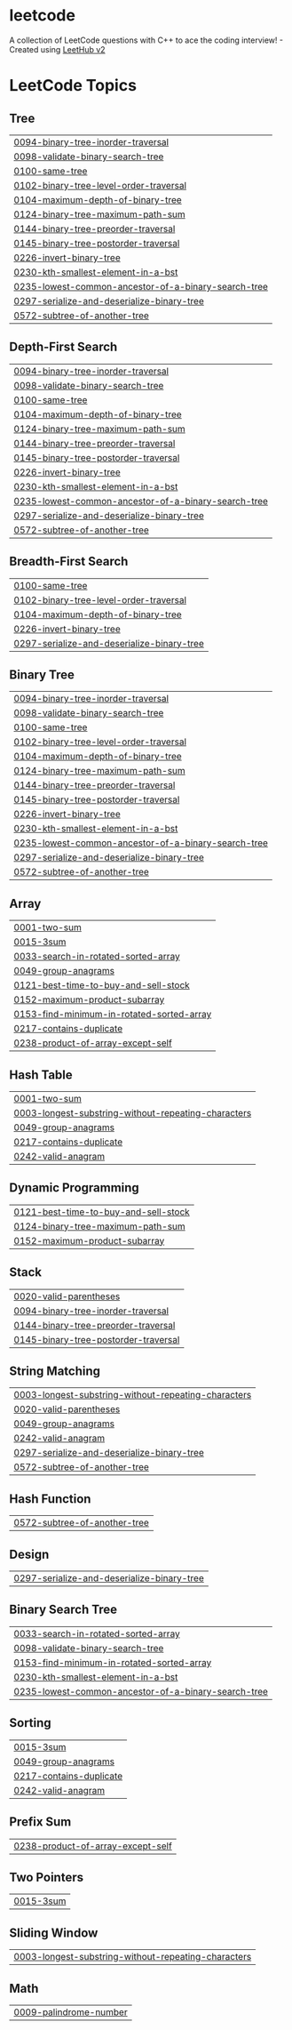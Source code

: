 # leetcode
A collection of LeetCode questions with C++ to ace the coding interview! - Created using [LeetHub v2](https://github.com/arunbhardwaj/LeetHub-2.0)

<!---LeetCode Topics Start-->
# LeetCode Topics
## Tree
|  |
| ------- |
| [0094-binary-tree-inorder-traversal](https://github.com/Shubham-k/leetcode/tree/master/0094-binary-tree-inorder-traversal) |
| [0098-validate-binary-search-tree](https://github.com/Shubham-k/leetcode/tree/master/0098-validate-binary-search-tree) |
| [0100-same-tree](https://github.com/Shubham-k/leetcode/tree/master/0100-same-tree) |
| [0102-binary-tree-level-order-traversal](https://github.com/Shubham-k/leetcode/tree/master/0102-binary-tree-level-order-traversal) |
| [0104-maximum-depth-of-binary-tree](https://github.com/Shubham-k/leetcode/tree/master/0104-maximum-depth-of-binary-tree) |
| [0124-binary-tree-maximum-path-sum](https://github.com/Shubham-k/leetcode/tree/master/0124-binary-tree-maximum-path-sum) |
| [0144-binary-tree-preorder-traversal](https://github.com/Shubham-k/leetcode/tree/master/0144-binary-tree-preorder-traversal) |
| [0145-binary-tree-postorder-traversal](https://github.com/Shubham-k/leetcode/tree/master/0145-binary-tree-postorder-traversal) |
| [0226-invert-binary-tree](https://github.com/Shubham-k/leetcode/tree/master/0226-invert-binary-tree) |
| [0230-kth-smallest-element-in-a-bst](https://github.com/Shubham-k/leetcode/tree/master/0230-kth-smallest-element-in-a-bst) |
| [0235-lowest-common-ancestor-of-a-binary-search-tree](https://github.com/Shubham-k/leetcode/tree/master/0235-lowest-common-ancestor-of-a-binary-search-tree) |
| [0297-serialize-and-deserialize-binary-tree](https://github.com/Shubham-k/leetcode/tree/master/0297-serialize-and-deserialize-binary-tree) |
| [0572-subtree-of-another-tree](https://github.com/Shubham-k/leetcode/tree/master/0572-subtree-of-another-tree) |
## Depth-First Search
|  |
| ------- |
| [0094-binary-tree-inorder-traversal](https://github.com/Shubham-k/leetcode/tree/master/0094-binary-tree-inorder-traversal) |
| [0098-validate-binary-search-tree](https://github.com/Shubham-k/leetcode/tree/master/0098-validate-binary-search-tree) |
| [0100-same-tree](https://github.com/Shubham-k/leetcode/tree/master/0100-same-tree) |
| [0104-maximum-depth-of-binary-tree](https://github.com/Shubham-k/leetcode/tree/master/0104-maximum-depth-of-binary-tree) |
| [0124-binary-tree-maximum-path-sum](https://github.com/Shubham-k/leetcode/tree/master/0124-binary-tree-maximum-path-sum) |
| [0144-binary-tree-preorder-traversal](https://github.com/Shubham-k/leetcode/tree/master/0144-binary-tree-preorder-traversal) |
| [0145-binary-tree-postorder-traversal](https://github.com/Shubham-k/leetcode/tree/master/0145-binary-tree-postorder-traversal) |
| [0226-invert-binary-tree](https://github.com/Shubham-k/leetcode/tree/master/0226-invert-binary-tree) |
| [0230-kth-smallest-element-in-a-bst](https://github.com/Shubham-k/leetcode/tree/master/0230-kth-smallest-element-in-a-bst) |
| [0235-lowest-common-ancestor-of-a-binary-search-tree](https://github.com/Shubham-k/leetcode/tree/master/0235-lowest-common-ancestor-of-a-binary-search-tree) |
| [0297-serialize-and-deserialize-binary-tree](https://github.com/Shubham-k/leetcode/tree/master/0297-serialize-and-deserialize-binary-tree) |
| [0572-subtree-of-another-tree](https://github.com/Shubham-k/leetcode/tree/master/0572-subtree-of-another-tree) |
## Breadth-First Search
|  |
| ------- |
| [0100-same-tree](https://github.com/Shubham-k/leetcode/tree/master/0100-same-tree) |
| [0102-binary-tree-level-order-traversal](https://github.com/Shubham-k/leetcode/tree/master/0102-binary-tree-level-order-traversal) |
| [0104-maximum-depth-of-binary-tree](https://github.com/Shubham-k/leetcode/tree/master/0104-maximum-depth-of-binary-tree) |
| [0226-invert-binary-tree](https://github.com/Shubham-k/leetcode/tree/master/0226-invert-binary-tree) |
| [0297-serialize-and-deserialize-binary-tree](https://github.com/Shubham-k/leetcode/tree/master/0297-serialize-and-deserialize-binary-tree) |
## Binary Tree
|  |
| ------- |
| [0094-binary-tree-inorder-traversal](https://github.com/Shubham-k/leetcode/tree/master/0094-binary-tree-inorder-traversal) |
| [0098-validate-binary-search-tree](https://github.com/Shubham-k/leetcode/tree/master/0098-validate-binary-search-tree) |
| [0100-same-tree](https://github.com/Shubham-k/leetcode/tree/master/0100-same-tree) |
| [0102-binary-tree-level-order-traversal](https://github.com/Shubham-k/leetcode/tree/master/0102-binary-tree-level-order-traversal) |
| [0104-maximum-depth-of-binary-tree](https://github.com/Shubham-k/leetcode/tree/master/0104-maximum-depth-of-binary-tree) |
| [0124-binary-tree-maximum-path-sum](https://github.com/Shubham-k/leetcode/tree/master/0124-binary-tree-maximum-path-sum) |
| [0144-binary-tree-preorder-traversal](https://github.com/Shubham-k/leetcode/tree/master/0144-binary-tree-preorder-traversal) |
| [0145-binary-tree-postorder-traversal](https://github.com/Shubham-k/leetcode/tree/master/0145-binary-tree-postorder-traversal) |
| [0226-invert-binary-tree](https://github.com/Shubham-k/leetcode/tree/master/0226-invert-binary-tree) |
| [0230-kth-smallest-element-in-a-bst](https://github.com/Shubham-k/leetcode/tree/master/0230-kth-smallest-element-in-a-bst) |
| [0235-lowest-common-ancestor-of-a-binary-search-tree](https://github.com/Shubham-k/leetcode/tree/master/0235-lowest-common-ancestor-of-a-binary-search-tree) |
| [0297-serialize-and-deserialize-binary-tree](https://github.com/Shubham-k/leetcode/tree/master/0297-serialize-and-deserialize-binary-tree) |
| [0572-subtree-of-another-tree](https://github.com/Shubham-k/leetcode/tree/master/0572-subtree-of-another-tree) |
## Array
|  |
| ------- |
| [0001-two-sum](https://github.com/Shubham-k/leetcode/tree/master/0001-two-sum) |
| [0015-3sum](https://github.com/Shubham-k/leetcode/tree/master/0015-3sum) |
| [0033-search-in-rotated-sorted-array](https://github.com/Shubham-k/leetcode/tree/master/0033-search-in-rotated-sorted-array) |
| [0049-group-anagrams](https://github.com/Shubham-k/leetcode/tree/master/0049-group-anagrams) |
| [0121-best-time-to-buy-and-sell-stock](https://github.com/Shubham-k/leetcode/tree/master/0121-best-time-to-buy-and-sell-stock) |
| [0152-maximum-product-subarray](https://github.com/Shubham-k/leetcode/tree/master/0152-maximum-product-subarray) |
| [0153-find-minimum-in-rotated-sorted-array](https://github.com/Shubham-k/leetcode/tree/master/0153-find-minimum-in-rotated-sorted-array) |
| [0217-contains-duplicate](https://github.com/Shubham-k/leetcode/tree/master/0217-contains-duplicate) |
| [0238-product-of-array-except-self](https://github.com/Shubham-k/leetcode/tree/master/0238-product-of-array-except-self) |
## Hash Table
|  |
| ------- |
| [0001-two-sum](https://github.com/Shubham-k/leetcode/tree/master/0001-two-sum) |
| [0003-longest-substring-without-repeating-characters](https://github.com/Shubham-k/leetcode/tree/master/0003-longest-substring-without-repeating-characters) |
| [0049-group-anagrams](https://github.com/Shubham-k/leetcode/tree/master/0049-group-anagrams) |
| [0217-contains-duplicate](https://github.com/Shubham-k/leetcode/tree/master/0217-contains-duplicate) |
| [0242-valid-anagram](https://github.com/Shubham-k/leetcode/tree/master/0242-valid-anagram) |
## Dynamic Programming
|  |
| ------- |
| [0121-best-time-to-buy-and-sell-stock](https://github.com/Shubham-k/leetcode/tree/master/0121-best-time-to-buy-and-sell-stock) |
| [0124-binary-tree-maximum-path-sum](https://github.com/Shubham-k/leetcode/tree/master/0124-binary-tree-maximum-path-sum) |
| [0152-maximum-product-subarray](https://github.com/Shubham-k/leetcode/tree/master/0152-maximum-product-subarray) |
## Stack
|  |
| ------- |
| [0020-valid-parentheses](https://github.com/Shubham-k/leetcode/tree/master/0020-valid-parentheses) |
| [0094-binary-tree-inorder-traversal](https://github.com/Shubham-k/leetcode/tree/master/0094-binary-tree-inorder-traversal) |
| [0144-binary-tree-preorder-traversal](https://github.com/Shubham-k/leetcode/tree/master/0144-binary-tree-preorder-traversal) |
| [0145-binary-tree-postorder-traversal](https://github.com/Shubham-k/leetcode/tree/master/0145-binary-tree-postorder-traversal) |
## String Matching
|  |
| ------- |
| [0003-longest-substring-without-repeating-characters](https://github.com/Shubham-k/leetcode/tree/master/0003-longest-substring-without-repeating-characters) |
| [0020-valid-parentheses](https://github.com/Shubham-k/leetcode/tree/master/0020-valid-parentheses) |
| [0049-group-anagrams](https://github.com/Shubham-k/leetcode/tree/master/0049-group-anagrams) |
| [0242-valid-anagram](https://github.com/Shubham-k/leetcode/tree/master/0242-valid-anagram) |
| [0297-serialize-and-deserialize-binary-tree](https://github.com/Shubham-k/leetcode/tree/master/0297-serialize-and-deserialize-binary-tree) |
| [0572-subtree-of-another-tree](https://github.com/Shubham-k/leetcode/tree/master/0572-subtree-of-another-tree) |
## Hash Function
|  |
| ------- |
| [0572-subtree-of-another-tree](https://github.com/Shubham-k/leetcode/tree/master/0572-subtree-of-another-tree) |
## Design
|  |
| ------- |
| [0297-serialize-and-deserialize-binary-tree](https://github.com/Shubham-k/leetcode/tree/master/0297-serialize-and-deserialize-binary-tree) |
## Binary Search Tree
|  |
| ------- |
| [0033-search-in-rotated-sorted-array](https://github.com/Shubham-k/leetcode/tree/master/0033-search-in-rotated-sorted-array) |
| [0098-validate-binary-search-tree](https://github.com/Shubham-k/leetcode/tree/master/0098-validate-binary-search-tree) |
| [0153-find-minimum-in-rotated-sorted-array](https://github.com/Shubham-k/leetcode/tree/master/0153-find-minimum-in-rotated-sorted-array) |
| [0230-kth-smallest-element-in-a-bst](https://github.com/Shubham-k/leetcode/tree/master/0230-kth-smallest-element-in-a-bst) |
| [0235-lowest-common-ancestor-of-a-binary-search-tree](https://github.com/Shubham-k/leetcode/tree/master/0235-lowest-common-ancestor-of-a-binary-search-tree) |
## Sorting
|  |
| ------- |
| [0015-3sum](https://github.com/Shubham-k/leetcode/tree/master/0015-3sum) |
| [0049-group-anagrams](https://github.com/Shubham-k/leetcode/tree/master/0049-group-anagrams) |
| [0217-contains-duplicate](https://github.com/Shubham-k/leetcode/tree/master/0217-contains-duplicate) |
| [0242-valid-anagram](https://github.com/Shubham-k/leetcode/tree/master/0242-valid-anagram) |
## Prefix Sum
|  |
| ------- |
| [0238-product-of-array-except-self](https://github.com/Shubham-k/leetcode/tree/master/0238-product-of-array-except-self) |
## Two Pointers
|  |
| ------- |
| [0015-3sum](https://github.com/Shubham-k/leetcode/tree/master/0015-3sum) |
## Sliding Window
|  |
| ------- |
| [0003-longest-substring-without-repeating-characters](https://github.com/Shubham-k/leetcode/tree/master/0003-longest-substring-without-repeating-characters) |
## Math
|  |
| ------- |
| [0009-palindrome-number](https://github.com/Shubham-k/leetcode/tree/master/0009-palindrome-number) |
<!---LeetCode Topics End-->